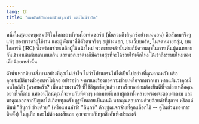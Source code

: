 ```yaml
---
lang: th
title: "เมามันส์กับการสนับสนุนฟรี และไม่มีจำกัด"
---
```


หนึ่งในสุดยอดขุมสมบัติในโลกของสังคมโอเพ่นซอร์ส (นั่นรวมถึงลินุกซ์อย่างแน่นอน) คือสังคมจริงๆ แท้ๆ ของบรรดาผู้ใช้งาน และผู้พัฒนาที่มีตัวตนจริงๆ อยู่ข้างนอก, บนเว็บบอร์ด, ในจดหมายกลุ่ม, บนไออาร์ซี (IRC) ซึ่งพร้อมช่วยเหลือผู้ใช้หน้าใหม่ พวกเขาเหล่านั้นต่างก็มีความสุขในการเห็นผู้คนทยอยกันเข้ามาเล่นกับนกเพนกวิน และพวกเขาต่างก็มีความสุขที่จะได้ช่วยให้เด็กใหม่ได้เข้าถึงระบบใหม่ของเด็กน้อยเหล่านั้น

ดังนั้นหากมีบางสิ่งบางอย่างที่คุณไม่เข้าใจ ไม่ว่าโปรแกรมไม่ได้เป็นไปอย่างที่คุณคาดหวัง หรือคุณสมบัติบางตัวคุณหาไม่เจอ อย่ารอช้า จงหาและร้องขอความช่วยเหลือจากพวกเขา หากแม้นว่าคุณมีคนใกล้ตัว (ครอบครัว? เพื่อนร่วมงาน?) ที่ใช้ลินุกซ์อยู่แล้ว เขาหรือเธอย่อมต้องยินดีที่จะช่วยเหลือคุณ อย่างไรก็ตาม แค่ออนไลน์คุณก็จะพบกับที่ต่างๆ มากมายที่เหล่าผู้กล้าทั้งหลายพร้อมจะตอบคำถาม และพาคุณออกจากปัญหาได้เกือบทุกครั้ง กูรูทั้งหลายเป็นคนดี หากคุณสอบถามด้วยถ้อยคำที่สุภาพ หรือแค่พิมพ์ "ลินุกซ์ ช่วยด้วย" (หรือแทนคำว่า "ลินุกซ์" ด้วยชุดแจกจ่ายที่คุณเลือกใช้ -- ดูในส่วนของการติดตั้ง) ในกูเกิ้ล และไม่ต้องสงสัยเลย คุณจะพบกับทุกสิ่งอันพึงประสงค์




